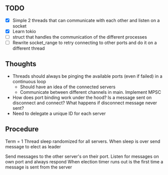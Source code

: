 ## TODO
- [x] Simple 2 threads that can communicate with each other and listen on a socket
- [x] Learn tokio
- [ ] struct that handles the communication of the different processes
- [ ] Rewrite socket_range to retry connecting to other ports and do it on a different thread

## Thoughts
- Threads should always be pinging the available ports (even if failed) in a continuous loop
  - Should have an idea of the connected servers
  - Communicate between different channels in main. Implement MPSC
- How does port binding work under the hood? Is a message sent on disconnect and connect? What happens if disconnect message never sent?
- Need to delegate a unique ID for each server

## Procedure
Term = 1
Thread sleep randomized for all servers. When sleep is over send message to elect as leader

Send messages to the other server's on their port. Listen for messages on own port and always respond
When election timer runs out is the first time a message is sent from the server